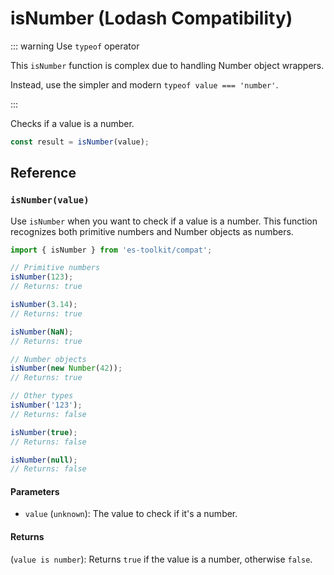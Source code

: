 # isNumber (Lodash Compatibility)

::: warning Use `typeof` operator

This `isNumber` function is complex due to handling Number object wrappers.

Instead, use the simpler and modern `typeof value === 'number'`.

:::

Checks if a value is a number.

```typescript
const result = isNumber(value);
```

## Reference

### `isNumber(value)`

Use `isNumber` when you want to check if a value is a number. This function recognizes both primitive numbers and Number objects as numbers.

```typescript
import { isNumber } from 'es-toolkit/compat';

// Primitive numbers
isNumber(123);
// Returns: true

isNumber(3.14);
// Returns: true

isNumber(NaN);
// Returns: true

// Number objects
isNumber(new Number(42));
// Returns: true

// Other types
isNumber('123');
// Returns: false

isNumber(true);
// Returns: false

isNumber(null);
// Returns: false
```

#### Parameters

- `value` (`unknown`): The value to check if it's a number.

#### Returns

(`value is number`): Returns `true` if the value is a number, otherwise `false`.
